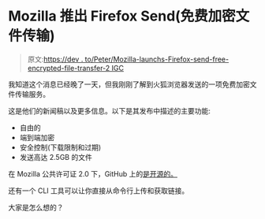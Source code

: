 # Mozilla 推出 Firefox Send(免费加密文件传输)

> 原文:[https://dev . to/Peter/Mozilla-launchs-Firefox-send-free-encrypted-file-transfer-2 IGC](https://dev.to/peter/mozilla-launches-firefox-send-free-encrypted-file-transfer-2igc)

我知道这个消息已经晚了一天，但我刚刚了解到火狐浏览器发送的一项免费加密文件传输服务。

这是他们的新闻稿以及更多信息。以下是其发布中描述的主要功能:

*   自由的
*   端到端加密
*   安全控制(下载限制和过期)
*   发送高达 2.5GB 的文件

在 Mozilla 公共许可证 2.0 下，GitHub 上的[是开源的。](https://github.com/mozilla/send)

还有一个 CLI 工具可以让你直接从命令行上传和获取链接。

大家是怎么想的？